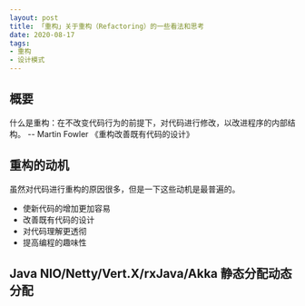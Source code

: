 ```yaml
---
layout: post
title: 「重构」关于重构（Refactoring）的一些看法和思考
date: 2020-08-17
tags: 
- 重构
- 设计模式
---
```


## 概要

什么是重构：在不改变代码行为的前提下，对代码进行修改，以改进程序的内部结构。 -- Martin Fowler 《重构改善既有代码的设计》

<!--more-->

## 重构的动机

虽然对代码进行重构的原因很多，但是一下这些动机是最普遍的。

* 使新代码的增加更加容易
* 改善既有代码的设计
* 对代码理解更透彻
* 提高编程的趣味性

## Java NIO/Netty/Vert.X/rxJava/Akka 静态分配动态分配